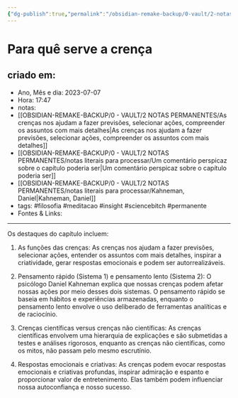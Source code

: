 ```yaml
---
{"dg-publish":true,"permalink":"/obsidian-remake-backup/0-vault/2-notas-permanentes/para-que-serve-a-crenca/","tags":["permanente","filosofia","meditacao","insight","sciencebitch"],"dgHomeLink":true,"dgShowLocalGraph":true,"dgShowFileTree":true,"dgEnableSearch":true,"noteIcon":""}
---
```


# Para quê serve a crença

## criado em: 
-  Ano, Mês e dia: 2023-07-07
- Hora: 17:47
- notas: 
- [[OBSIDIAN-REMAKE-BACKUP/0 - VAULT/2 NOTAS PERMANENTES/As crenças nos ajudam a fazer previsões, selecionar ações, compreender os assuntos com mais detalhes\|As crenças nos ajudam a fazer previsões, selecionar ações, compreender os assuntos com mais detalhes]]
- [[OBSIDIAN-REMAKE-BACKUP/0 - VAULT/2 NOTAS PERMANENTES/notas literais para processar/Um comentário perspicaz sobre o capítulo poderia ser\|Um comentário perspicaz sobre o capítulo poderia ser]] 
- [[OBSIDIAN-REMAKE-BACKUP/0 - VAULT/2 NOTAS PERMANENTES/notas literais para processar/Kahneman, Daniel\|Kahneman, Daniel]]
- tags: #filosofia #meditacao #insight #sciencebitch #permanente
- Fontes & Links: 
---

Os destaques do capítulo incluem:

1. As funções das crenças: As crenças nos ajudam a fazer previsões, selecionar ações, entender os assuntos com mais detalhes, inspirar a criatividade, gerar respostas emocionais e podem ser autorrealizáveis.

2. Pensamento rápido (Sistema 1) e pensamento lento (Sistema 2): O psicólogo Daniel Kahneman explica que nossas crenças podem afetar nossas ações por meio desses dois sistemas. O pensamento rápido se baseia em hábitos e experiências armazenadas, enquanto o pensamento lento envolve o uso deliberado de ferramentas analíticas e de raciocínio.

3. Crenças científicas versus crenças não científicas: As crenças científicas envolvem uma hierarquia de explicações e são submetidas a testes e análises rigorosos, enquanto as crenças não científicas, como os mitos, não passam pelo mesmo escrutínio.

4. Respostas emocionais e criativas: As crenças podem evocar respostas emocionais e criativas profundas, inspirar admiração e espanto e proporcionar valor de entretenimento. Elas também podem influenciar nossa autoconfiança e nosso sucesso.
